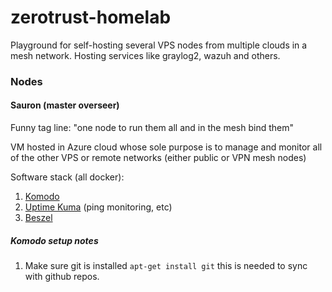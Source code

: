 # zerotrust-homelab
Playground for self-hosting several VPS nodes from multiple clouds in a mesh network. Hosting services like graylog2, wazuh and others.

### Nodes

#### Sauron (master overseer)

Funny tag line: "one node to run them all and in the mesh bind them"

VM hosted in Azure cloud whose sole purpose is to manage and monitor all of the other VPS or remote networks (either public or VPN mesh nodes)

Software stack (all docker):
1. [Komodo](https://komo.do/docs/intro)
2. [Uptime Kuma](https://github.com/louislam/uptime-kuma) (ping monitoring, etc)
3. [Beszel](https://github.com/henrygd/beszel) 


##### Komodo setup notes

1. Make sure git is installed `apt-get install git` this is needed to sync with github repos.